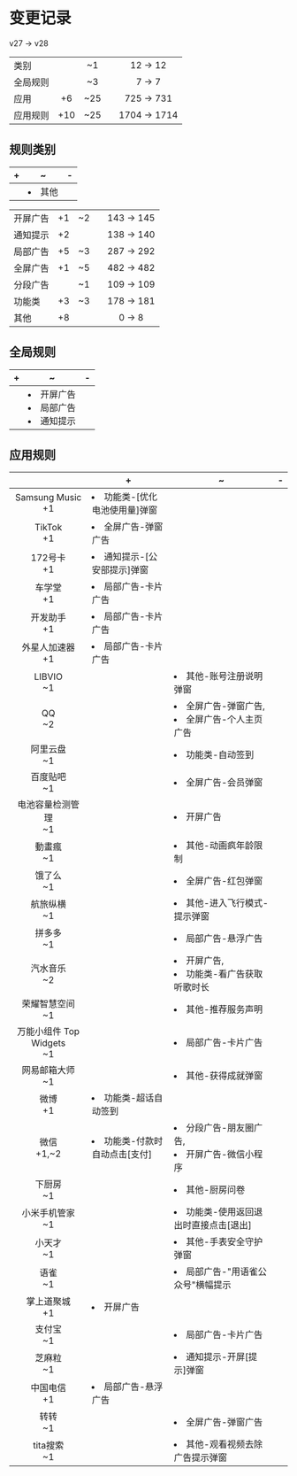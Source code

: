 # 变更记录

v27 -> v28

||||||
|-|:-:|:-:|:-:|:-:|
|类别||~1||12 -> 12|
|全局规则||~3||7 -> 7|
|应用|+6|~25||725 -> 731|
|应用规则|+10|~25||1704 -> 1714|

## 规则类别

|+|~|-|
|-|-|-|
||<li>其他||

||||||
|-|:-:|:-:|:-:|:-:|
|开屏广告|+1|~2||143 -> 145|
|通知提示|+2|||138 -> 140|
|局部广告|+5|~3||287 -> 292|
|全屏广告|+1|~5||482 -> 482|
|分段广告||~1||109 -> 109|
|功能类|+3|~3||178 -> 181|
|其他|+8|||0 -> 8|

## 全局规则

|+|~|-|
|-|-|-|
||<li>开屏广告<li>局部广告<li>通知提示||

## 应用规则

||+|~|-|
|:-:|-|-|-|
|Samsung Music<br>+1|<li>功能类-[优化电池使用量]弹窗|||
|TikTok<br>+1|<li>全屏广告-弹窗广告|||
|172号卡<br>+1|<li>通知提示-[公安部提示]弹窗|||
|车学堂<br>+1|<li>局部广告-卡片广告|||
|开发助手<br>+1|<li>局部广告-卡片广告|||
|外星人加速器<br>+1|<li>局部广告-卡片广告|||
|LIBVIO<br>~1||<li>其他-账号注册说明弹窗||
|QQ<br>~2||<li>全屏广告-弹窗广告,<li>全屏广告-个人主页广告||
|阿里云盘<br>~1||<li>功能类-自动签到||
|百度贴吧<br>~1||<li>全屏广告-会员弹窗||
|电池容量检测管理<br>~1||<li>开屏广告||
|動畫瘋<br>~1||<li>其他-动画疯年龄限制||
|饿了么<br>~1||<li>全屏广告-红包弹窗||
|航旅纵横<br>~1||<li>其他-进入飞行模式-提示弹窗||
|拼多多<br>~1||<li>局部广告-悬浮广告||
|汽水音乐<br>~2||<li>开屏广告,<li>功能类-看广告获取听歌时长||
|荣耀智慧空间<br>~1||<li>其他-推荐服务声明||
|万能小组件 Top Widgets<br>~1||<li>局部广告-卡片广告||
|网易邮箱大师<br>~1||<li>其他-获得成就弹窗||
|微博<br>+1|<li>功能类-超话自动签到|||
|微信<br>+1,~2|<li>功能类-付款时自动点击[支付]|<li>分段广告-朋友圈广告,<li>开屏广告-微信小程序||
|下厨房<br>~1||<li>其他-厨房问卷||
|小米手机管家<br>~1||<li>功能类-使用返回退出时直接点击[退出]||
|小天才<br>~1||<li>其他-手表安全守护弹窗||
|语雀<br>~1||<li>局部广告-"用语雀公众号"横幅提示||
|掌上道聚城<br>+1|<li>开屏广告|||
|支付宝<br>~1||<li>局部广告-卡片广告||
|芝麻粒<br>~1||<li>通知提示-开屏[提示]弹窗||
|中国电信<br>+1|<li>局部广告-悬浮广告|||
|转转<br>~1||<li>全屏广告-弹窗广告||
|tita搜索<br>~1||<li>其他-观看视频去除广告提示弹窗||
